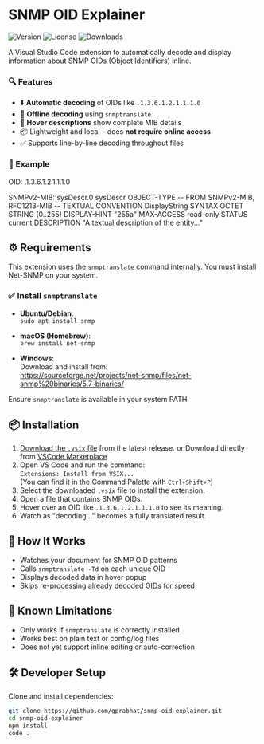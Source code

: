 # SNMP OID Explainer

![Version](https://img.shields.io/visual-studio-marketplace/v/gprabhat.snmp-oid-explainer)
![License](https://img.shields.io/github/license/gprabhat/snmp-oid-explainer)
![Downloads](https://img.shields.io/visual-studio-marketplace/d/gprabhat.snmp-oid-explainer)

A Visual Studio Code extension to automatically decode and display information about SNMP OIDs (Object Identifiers) inline.

### 🔍 Features

- ⬇️ **Automatic decoding** of OIDs like `.1.3.6.1.2.1.1.1.0`
- 🧠 **Offline decoding** using `snmptranslate`
- 💬 **Hover descriptions** show complete MIB details
- 📦 Lightweight and local – does **not require online access**
- ✅ Supports line-by-line decoding throughout files

### 📸 Example


OID: .1.3.6.1.2.1.1.1.0

SNMPv2-MIB::sysDescr.0 sysDescr OBJECT-TYPE
-- FROM SNMPv2-MIB, RFC1213-MIB
-- TEXTUAL CONVENTION DisplayString
SYNTAX OCTET STRING (0..255)
DISPLAY-HINT "255a"
MAX-ACCESS read-only
STATUS current
DESCRIPTION "A textual description of the entity..."


## ⚙️ Requirements

This extension uses the `snmptranslate` command internally. You must install Net-SNMP on your system.

### ✅ Install `snmptranslate`

- **Ubuntu/Debian**:  
  `sudo apt install snmp`

- **macOS (Homebrew)**:  
  `brew install net-snmp`

- **Windows**:  
  Download and install from:  
  https://sourceforge.net/projects/net-snmp/files/net-snmp%20binaries/5.7-binaries/

Ensure `snmptranslate` is available in your system PATH.

## 📦 Installation

1. [Download the `.vsix` file](https://github.com/gprabhat/snmp-oid-explainer/releases) from the latest release. or Download directly from [VSCode Marketplace](https://marketplace.visualstudio.com/items?itemName=gprabhat.snmp-oid-explainer)
2. Open VS Code and run the command:  
   `Extensions: Install from VSIX...`  
   (You can find it in the Command Palette with `Ctrl+Shift+P`)
3. Select the downloaded `.vsix` file to install the extension.
4. Open a file that contains SNMP OIDs.
5. Hover over an OID like `.1.3.6.1.2.1.1.1.0` to see its meaning.
6. Watch as "decoding..." becomes a fully translated result.


## 🚀 How It Works

- Watches your document for SNMP OID patterns
- Calls `snmptranslate -Td` on each unique OID
- Displays decoded data in hover popup
- Skips re-processing already decoded OIDs for speed

## 🧪 Known Limitations

- Only works if `snmptranslate` is correctly installed
- Works best on plain text or config/log files
- Does not yet support inline editing or auto-correction

## 🛠️ Developer Setup

Clone and install dependencies:

```bash
git clone https://github.com/gprabhat/snmp-oid-explainer.git
cd snmp-oid-explainer
npm install
code .

